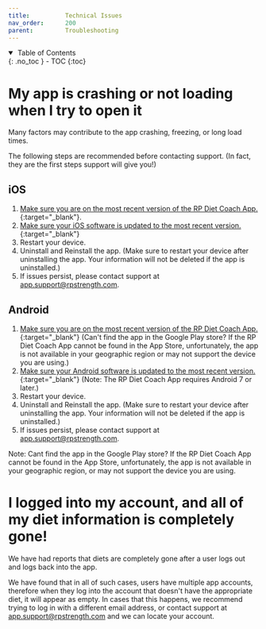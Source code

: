```yaml
---
title:          Technical Issues
nav_order:      200
parent:         Troubleshooting
---
```


<details open markdown="block">
  <summary>
    &nbsp;Table of Contents
  </summary>
{: .no_toc }
- TOC
{:toc}
</details>

# My app is crashing or not loading when I try to open it

Many factors may contribute to the app crashing, freezing, or long load times. 

The following steps are recommended before contacting support. (In fact, they are the first steps support will give you!) 

## iOS
1. [Make sure you are on the most recent version of the RP Diet Coach App.](https://apps.apple.com/us/app/rp-diet-coach-meal-planner/id1330041267){:target="&lowbar;blank"}.
2. [Make sure your iOS software is updated to the most recent version.](https://support.apple.com/en-us/HT204204){:target="&lowbar;blank"}
3. Restart your device.
4. Uninstall and Reinstall the app. (Make sure to restart your device after uninstalling the app. Your information will not be deleted if the app is uninstalled.)
5. If issues persist, please contact support at [app.support@rpstrength.com](mailto:app.support@rpstrength.com).

## Android
1. [Make sure you are on the most recent version of the RP Diet Coach App.](https://play.google.com/store/apps/details?id=com.rp.rpdiet){:target="&lowbar;blank"} (Can't find the app in the Google Play store? If the RP Diet Coach App cannot be found in the App Store, unfortunately, the app is not available in your geographic region or may not support the device you are using.)
2. [Make sure your Android software is updated to the most recent version.](https://support.google.com/android/answer/7680439?hl=en){:target="&lowbar;blank"} (Note: The RP Diet Coach App requires Android 7 or later.)
3. Restart your device.
4. Uninstall and Reinstall the app. (Make sure to restart your device after uninstalling the app. Your information will not be deleted if the app is uninstalled.)
5. If issues persist, please contact support at [app.support@rpstrength.com](mailto:app.support@rpstrength.com).


Note: Cant find the app in the Google Play store? If the RP Diet Coach App cannot be found in the App Store, unfortunately, the app is not available in your geographic region, or may not support the device you are using. 

# I logged into my account, and all of my diet information is completely gone!

We have had reports that diets are completely gone after a user logs out and logs back into the app. 

We have found that in all of such cases, users have multiple app accounts, therefore when they log into the account that doesn't have the appropriate diet, it will appear as empty. In cases that this happens, we recommend trying to log in with a different email address, or contact support at [app.support@rpstrength.com](mailto:app.support@rpstrength.com) and we can locate your account. 